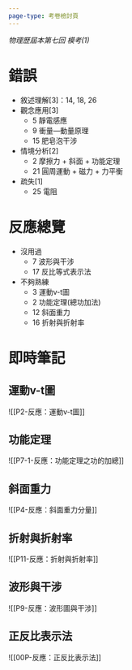 ```yaml
---
page-type: 考卷檢討頁
---
```

*物理歷屆本第七回 模考(1)*
# 錯誤
- 敘述理解[3]：14, 18, 26
- 觀念應用[3]
	- 5 靜電感應
	- 9 衝量—動量原理
	- 15 肥皂泡干涉
- 情境分析[2]
	- 2 摩擦力 + 斜面 + 功能定理
	- 21 圓周運動 + 磁力 + 力平衡
- 疏失[1]
	- 25 電阻
# 反應總覽
- 沒用過
	- 7 波形與干涉
	- 17 反比等式表示法
- 不夠熟練
	- 3 運動v-t圖
	- 2 功能定理(總功加法)
	- 12 斜面重力
	- 16 折射與折射率

# 即時筆記
## 運動v-t圖
![[P2-反應：運動v-t圖]]
## 功能定理
![[P7-1-反應：功能定理之功的加總]]
## 斜面重力
![[P4-反應：斜面重力分量]]
## 折射與折射率
![[P11-反應：折射與折射率]]
## 波形與干涉
![[P9-反應：波形圖與干涉]]
## 正反比表示法
![[00P-反應：正反比表示法]]